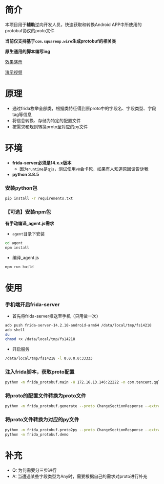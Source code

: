 # 简介

本项目用于**辅助**逆向开发人员，快速获取和转换Android APP中所使用的protobuf协议的proto文件

**当前仅支持基于`com.squareup.wire`生成protobuf的相关类**

**原生通用的脚本编写ing**

[效果演示](http://pan.iqiyi.com/file/paopao/_8BryDtYjocn91iI9UdL0E--gVQG8baazNgLbbSEzOGCdNxscmbI3WwLs25hj1BmU5PUqpuQpVEvH-eQz0-Vog.gif)

[演示视频](http://pan.iqiyi.com/file/paopao/rGdGDYUdK_LSwzMWJD4X8fZvkFIAdHTfGQIvpcXMmuOAa1KCZKqTx3kNih6CCp59A-XR-d91R3n2uHzmg-PrVw.mp4)

# 原理

- 通过frida枚举全部类，根据类特征得到原proto中的字段名、字段类型、字段tag等信息
- 将信息转换、存储为特定的配置文件
- 按需求和规则转换proto至对应的py文件

# 环境

- **frida-server必须是14.x.x版本**
    - 因为`runtime`是`qjs`，测试使用`v8`会卡死，如果有人知道原因请告诉我
- **python 3.8.5**

### 安装python包

```bash
pip install -r requirements.txt
```

### 【可选】安装npm包

**有手动编译_agent.js需求**

- `agent`目录下安装

```bash
cd agent
npm install
```

- 编译_agent.js

```bash
npm run build
```

# 使用

### 手机端开启frida-server

- 首先将frida-server推送至手机（只用做一次）

```bash
adb push frida-server-14.2.18-android-arm64 /data/local/tmp/fs14218
adb shell
su
chmod +x /data/local/tmp/fs14218
```

- 开启服务

```bash
/data/local/tmp/fs14218 -l 0.0.0.0:33333
```

### 注入frida脚本，获取proto配置

```bash
python -m frida_protobuf.main -H 172.16.13.146:22222 -n com.tencent.qqlive --includes "com.tencent.qqlive.protocol.pb,com.tencent.spp_rpc"
```

### 将proto的配置文件转换为proto文件

```bash
python -m frida_protobuf.generate --proto ChangeSectionResponse --extra-import "Poster,Action,Attent,VideoIdKeyValueSet"
```

### 将proto文件转换为对应的py文件

```bash
python -m frida_protobuf.proto2py --proto ChangeSectionResponse --extra-import "Poster,Action,Attent,VideoIdKeyValueSet"
python -m frida_protobuf.demo
```

# 补充

- Q: 为何需要分三步进行
- A: 当遭遇某些字段类型为Any时，需要根据自己的需求对proto进行补充